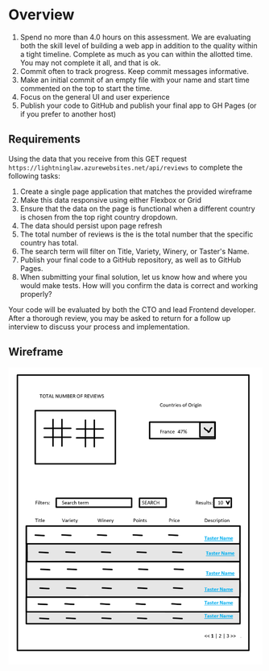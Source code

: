 # Overview

1. Spend no more than 4.0 hours on this assessment. We are evaluating both the skill level of building a web app in addition to the quality within a tight timeline. Complete as much as you can within the allotted time. You may not complete it all, and that is ok.
2. Commit often to track progress. Keep commit messages informative.
3. Make an initial commit of an empty file with your name and start time commented on the top to start the time. 
4. Focus on the general UI and user experience
5. Publish your code to GitHub and publish your final app to GH Pages (or if you prefer to another host)

## Requirements

Using the data that you receive from this GET request `https://lightninglaw.azurewebsites.net/api/reviews` to complete the following tasks:

1. Create a single page application that matches the provided wireframe
2. Make this data responsive using either Flexbox or Grid
3. Ensure that the data on the page is functional when a different country is chosen from the top right country dropdown.
4. The data should persist upon page refresh
5. The total number of reviews is the is the total number that the specific country has total.
6. The search term will filter on Title, Variety, Winery, or Taster's Name.
7. Publish your final code to a GitHub repository, as well as to GitHub Pages.
8. When submitting your final solution, let us know how and where you would make tests. How will you confirm the data is correct and working properly?

Your code will be evaluated by both the CTO and lead Frontend developer. After a thorough review, you may be asked to return for a follow up interview to discuss your process and implementation. 

## Wireframe

![Wireframe](assets/wineWF2.PNG)
